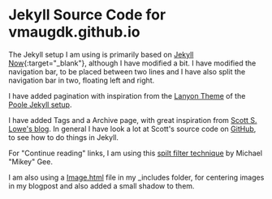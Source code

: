 # Jekyll Source Code for vmaugdk.github.io

The Jekyll setup I am using is primarily based on [Jekyll Now](http://www.jekyllnow.com){:target="_blank"}, although I have modified a bit.
I have modified the navigation bar, to be placed between two lines and I have also split the navigation bar in two, floating left and right.

I have added pagination with inspiration from the [Lanyon Theme](http://lanyon.getpoole.com) of the [Poole Jekyll setup](http://getpoole.com).

I have added Tags and a Archive page, with great inspiration from [Scott S. Lowe's blog](http://blog.scottlowe.org). In general I have look a lot at Scott's source code on [GitHub](https://github.com/lowescott/lowescott.github.io), to see how to do things in Jekyll.

For "Continue reading" links, I am using this [spilt filter technique](http://mikeygee.com/blog/truncate.html) by Michael "Mikey" Gee.

I am also using a [Image.html](http://codingtips.kanishkkunal.in/image-caption-jekyll/) file in my _includes folder, for centering images in my blogpost and also added a small shadow to them.
